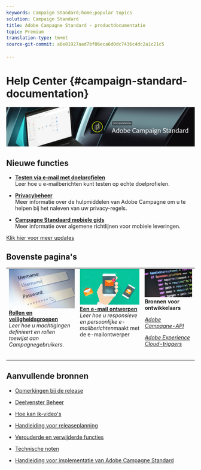 ```yaml
---
keywords: Campaign Standard;home;popular topics
solution: Campaign Standard
title: Adobe Campagne Standard - productdocumentatie
topic: Premium
translation-type: tm+mt
source-git-commit: a6e81927aad7bf06eca6d0dc7436c4dc2a1c21c5

---
```



# Help Center {#campaign-standard-documentation}

![](start/using/assets/do-not-localize/banner_acs_doc.jpg)

## Nieuwe functies

* **[Testen via e-mail met doelprofielen](sending/using/testing-messages-using-target.md)**<br/>Leer hoe u e-mailberichten kunt testen op echte doelprofielen.

* **[Privacybeheer](https://helpx.adobe.com/campaign/kb/campaign-privacy.html)**<br/>Meer informatie over de hulpmiddelen van Adobe Campagne om u te helpen bij het naleven van uw privacy-regels.

* **[Campagne Standaard mobiele gids](https://helpx.adobe.com/campaign/kb/acs-mobile.html)**<br/>Meer informatie over algemene richtlijnen voor mobiele leveringen.

[Klik hier voor meer updates](rn/using/documentation-updates.md)

## Bovenste pagina&#39;s

<table>
<tr>
  <td valign="top">
    <a href="administration/using/about-access-management.md">
      <img alt="Rollen" src="start/using/assets/roles.png"/>
    </a>
    <div>
    <a href="administration/using/about-access-management.md"><strong>Rollen en veiligheidsgroepen</strong></a>
    </div>
    <em>Leer hoe u machtigingen definieert en rollen toewijst aan Campagnegebruikers.</em>
    <br>
  </td>
  <td valign="top">
    <a href="designing/using/designing-content-in-adobe-campaign.md">
      <img alt="Designer" src="start/using/assets/design.png" />
    </a>
    <div>
    <a href="designing/using/designing-content-in-adobe-campaign.md"><strong>Een e-mail ontwerpen</strong></a>
    </div>
    <em>Leer hoe u responsieve en persoonlijke e-mailberichten</em>maakt met de e-mailontwerper <br>
  </td>
  <td valign="top">
       <img alt="Ontwikkelaars" src="start/using/assets/dev.png" />
    <div>
    <strong>Bronnen voor ontwikkelaars</strong>
    </div>
    <p><em><a href="api/using/about-campaign-standard-apis.md">Adobe Campagne-API</a></em></p>
    <p><em><a href="integrating/using/about-adobe-experience-cloud-triggers.md">Adobe Experience Cloud-triggers</a></em></p>
    <br>
  </td>
</tr>
</table>


## Aanvullende bronnen

* [Opmerkingen bij de release](rn/using/release-notes.md)

* [Deelvenster Beheer](https://docs.adobe.com/content/help/en/control-panel/using/control-panel-home.html)

* [Hoe kan ik-video&#39;s](https://docs.adobe.com/content/help/en/campaign-learn/campaign-standard-tutorials/overview.html)

* [Handleiding voor releaseplanning](https://helpx.adobe.com/campaign/kb/acs-release-planning.html)

* [Verouderde en verwijderde functies](https://helpx.adobe.com/campaign/kb/acs-deprecated-and-removed-features.html)

* [Technische noten](https://helpx.adobe.com/campaign/kb/acs-article-list.html)

* [Handleiding voor implementatie van Adobe Campagne Standard](https://helpx.adobe.com/campaign/kb/campaign-standard-implementation-guide.html)
